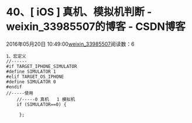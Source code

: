 # 40、[ iOS ] 真机、模拟机判断 - weixin_33985507的博客 - CSDN博客
2016年05月20日 10:49:00[weixin_33985507](https://me.csdn.net/weixin_33985507)阅读数：6
```
1、宏定义
//------
#if TARGET_IPHONE_SIMULATOR
#define SIMULATOR 1
#elif TARGET_OS_IPHONE
#define SIMULATOR 0
#endif
//-----使用
    //-----0 真机   1 模拟机 
    if (SIMULATOR==0) {
                
     };
```
